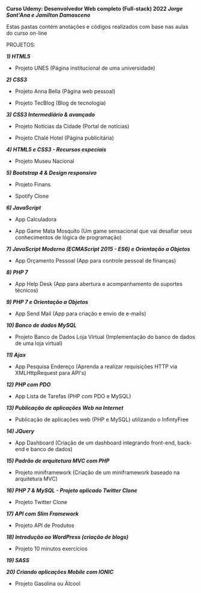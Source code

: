 **Curso Udemy: Desenvolvedor Web completo (Full-stack) 2022**
***Jorge Sant'Ana e Jamilton Damasceno***

Estas pastas contém anotações e códigos realizados com base nas aulas do curso on-line

PROJETOS:

***1) HTML5***

- Projeto UNES (Página institucional de uma universidade)


***2) CSS3***

- Projeto Anna Bella (Página web pessoal)

- Projeto TecBlog (Blog de tecnologia)


***3) CSS3 Intermediário & avançado***

- Projeto Notícias da Cidade (Portal de notícias)

- Projeto Chalé Hotel (Página publicitária)


***4) HTML5 e CSS3 - Recursos especiais***

  - Projeto Museu Nacional


***5) Bootstrap 4 & Design responsivo***

- Projeto Finans

- Spotify Clone


***6) JavaScript***

- App Calculadora

- App Game Mata Mosquito (Um game sensacional que vai desafiar seus conhecimentos de lógica de programação)


***7) JavaScript Moderno (ECMAScript 2015 - ES6) e Orientação a Objetos***

- App Orçamento Pessoal (App para controle pessoal de finanças)


***8) PHP 7***

- App Help Desk (App para abertura e acompanhamento de suportes técnicos)


***9) PHP 7 e Orientação a Objetos***

- App Send Mail (App para criação e envio de e-mails)


***10) Banco de dados MySQL***

- Projeto Banco de Dados Loja Virtual (Implementação do banco de dados de uma loja virtual)


***11) Ajax***

- App Pesquisa Endereço (Aprenda a realizar requisições HTTP via XMLHttpRequest para API's)


***12) PHP com PDO***

- App Lista de Tarefas (PHP com PDO e MySQL)


***13) Publicação de aplicações Web na Internet***

  - Publicação de aplicações web (PHP e MySQL) utilizando o InfintyFree


***14) JQuery***

- App Dashboard (Criação de um dashboard integrando front-end, back-end e banco de dados)


***15) Padrão de arquitetura MVC com PHP***

- Projeto miniframework (Criação de um miniframework baseado na arquitetura MVC)


***16) PHP 7 & MySQL - Projeto aplicado Twitter Clone***

- Projeto Twitter Clone


***17) API com Slim Framework***

- Projeto API de Produtos


***18) Introdução ao WordPress (criação de blogs)***

- Projeto 10 minutos exercícios


***19) SASS***


***20) Criando aplicações Mobile com IONIC***
- Projeto Gasolina ou Álcool


